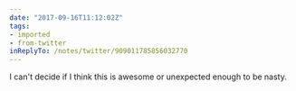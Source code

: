 ```yaml
---
date: "2017-09-16T11:12:02Z"
tags:
- imported
- from-twitter
inReplyTo: /notes/twitter/909011785856032770
---
```

I can't decide if I think this is awesome or unexpected enough to be nasty.
